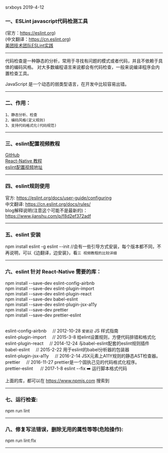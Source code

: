 srxboys 2019-4-12


### 一、ESLint javascript代码检测工具 

(官方：https://eslint.org) 
<br />
(中文翻译：https://cn.eslint.org)
<br />
[美团技术团队ESLint实践](https://tech.meituan.com/2019/08/01/eslint-application-practice-in-medium-and-large-teams.html)

-------------------------------------------------------------------------------------------------------
   代码检查是一种静态的分析，常用于寻找有问题的模式或者代码，并且不依赖于具体的编码风格。
对大多数编程语言来说都会有代码检查，一般来说编译程序会内置检查工具。

   JavaScript 是一个动态的弱类型语言，在开发中比较容易出错。

-------------------------------------------------------------------------------------------------------

### 二、作用： 

    1、静态分析、检查
    2、编码风格(定义规则)
    3、支持代码格式化(代码规范)

-------------------------------------------------------------------------------------------------------

### 三、eslint配置视频教程

[GitHub](https://github.com/HandlebarLabs/currency-converter-starter)
<br>
[React-Native 教程](http://learn.handlebarlabs.com/p/react-native-basics-build-a-currency-converter)
<br>
[eslint配置视频地址](https://learn.handlebarlabs.com/courses/react-native-basics-build-a-currency-converter/lectures/2643145)

-------------------------------------------------------------------------------------------------------
### 四、eslint规则使用

官方: https://eslint.org/docs/user-guide/configuring
<br>
中文翻译: https://cn.eslint.org/docs/rules/
<br>
blog解释说明(注意这个可能不是最新的)：https://www.jianshu.com/p/f8d2ef372adf

-------------------------------------------------------------------------------------------------------
### 五、eslint 安装

npm install eslint -g
eslint --init   //会有一些引导方式安装，每个版本都不同，不再说明，可以《边翻译，边安装》，看`三 视频教程的比较详细`

-------------------------------------------------------------------------------------------------------
### 六、eslint 针对 React-Native 需要的库：

npm install --save-dev eslint-config-airbnb
<br />
npm install --save-dev eslint-plugin-import
<br />
npm install --save-dev eslint-plugin-react
<br />
npm install --save-dev babel-eslint
<br />
npm install --save-dev eslint-plugin-jsx-a11y
<br />
npm install --save-dev prettier
<br />
npm install --save-dev prettier-eslint
<br />
<br />

eslint-config-airbnb    &nbsp;&nbsp;&nbsp;&nbsp;// 2012-10-28  `爱彼迎` JS 样式指南
<br>
eslint-plugin-import     &nbsp;&nbsp;&nbsp;&nbsp;// 2015-3-8      给elint设置规则，方便代码排错和格式化
<br />
eslint-plugin-react        &nbsp;&nbsp;&nbsp;&nbsp;// 2014-12-24  与babel-eslint配套的eslint规则插件
<br />
babel-eslint                   &nbsp;&nbsp;&nbsp;&nbsp;// 2015-2-22    用于eslint的babel分析器的包装器
<br />
eslint-plugin-jsx-a11y   &nbsp;&nbsp;&nbsp;&nbsp;// 2016-2-14    JSX元素上A11Y规则的静态AST检查器。
<br />
prettier                           &nbsp;&nbsp;&nbsp;&nbsp;// 2016-11-27  prettier是一个固执己见的代码格式化程序。
<br />
prettier-eslint                 &nbsp;&nbsp;&nbsp;&nbsp; // 2017-1-8      eslint --fix ➡️ 运行脚本格式代码
<br />

上面的库，都可以在 https://www.npmjs.com 搜索到

-------------------------------------------------------------------------------------------------------

### 七、运行检查:

npm run lint

-------------------------------------------------------------------------------------------------------

### 八、修复写法错误，删除无用的属性等等(危险操作):

npm run lint:flx

-------------------------------------------------------------------------------------------------------
